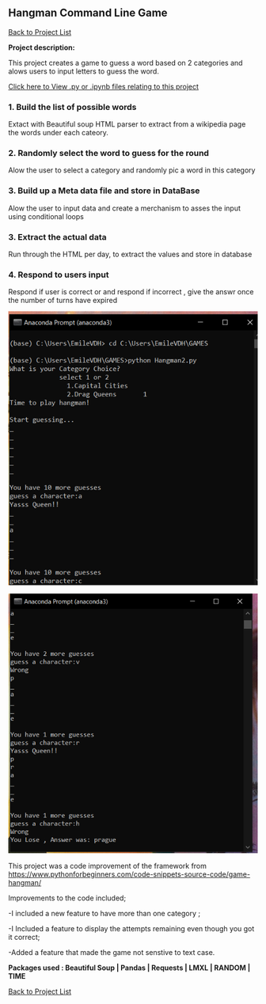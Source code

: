 ## Hangman Command Line Game

[Back to Project List](http://emilevdheyde.github.io/)

**Project description:** 

This project creates a game to guess a word based on 2 categories and alows users to input letters to guess the word.

[Click here to View .py or .ipynb files relating to this project](https://github.com/EmileVdHeyde/My-Python-Projects/tree/master/2.%20Hangman%20Game)

### 1. Build the list of possible words

Extact with Beautiful soup HTML parser to extract from a wikipedia page the words under each cateory.

### 2. Randomly select the word to guess for the round

Alow the user to select a category and randomly pic a word in this category 

### 3. Build up a Meta data file and store in DataBase

Alow the user to input data and create a merchanism to asses the input using conditional loops

### 3. Extract the actual data 

Run through the HTML per day, to extract the values and store in database 

### 4. Respond to users input 

Respond if user is correct or and respond if incorrect , give the answr once the number of turns have expired

![image](images/view1.PNG)

![image](images/view2.PNG)


This project was a code improvement of the framework from 
https://www.pythonforbeginners.com/code-snippets-source-code/game-hangman/

Improvements to the code included; 

-I included a new feature to have more than one category ; 

-I Included a feature to display the attempts remaining even though you got it correct; 

-Added a feature that made the game not senstive to text case. 

**Packages used :
Beautiful Soup | Pandas | Requests | LMXL | RANDOM | TIME**

[Back to Project List](http://emilevdheyde.github.io/)

